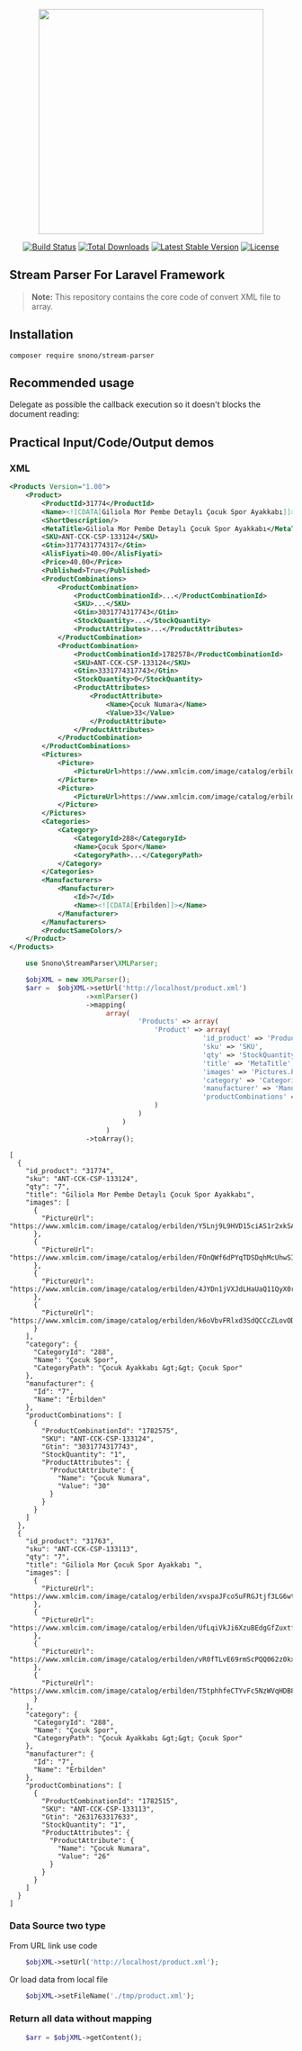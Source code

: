 <p align="center"><a href="https://snono-systems.com" target="_blank"><img src="https://res.cloudinary.com/dtfbvvkyp/image/upload/v1566331377/laravel-logolockup-cmyk-red.svg" width="400"></a></p>

<p align="center">
<a href="https://travis-ci.org/snono/stream-parser"><img src="https://travis-ci.org/snono/stream-parser.svg" alt="Build Status"></a>
<a href="https://packagist.org/packages/snono/stream-parser"><img src="https://poser.pugx.org/snono/stream-parser/d/total.svg" alt="Total Downloads"></a>
<a href="https://packagist.org/packages/snono/stream-parser"><img src="https://poser.pugx.org/snono/stream-parser/v/stable.svg" alt="Latest Stable Version"></a>
<a href="https://packagist.org/packages/snono/stream-parser"><img src="https://poser.pugx.org/snono/stream-parser/license.svg" alt="License"></a>
</p>

## Stream Parser For Laravel Framework

> **Note:** This repository contains the core code of convert XML file to array.


## Installation
```
composer require snono/stream-parser
```

## Recommended usage
Delegate as possible the callback execution so it doesn't blocks the document reading: 
## Practical Input/Code/Output demos

### XML
```xml
<Products Version="1.00">
    <Product>
        <ProductId>31774</ProductId>
        <Name><![CDATA[Giliola Mor Pembe Detaylı Çocuk Spor Ayakkabı]]></Name>
        <ShortDescription/>
        <MetaTitle>Giliola Mor Pembe Detaylı Çocuk Spor Ayakkabı</MetaTitle>
        <SKU>ANT-CCK-CSP-133124</SKU>
        <Gtin>3177431774317</Gtin>
        <AlisFiyati>40.00</AlisFiyati>
        <Price>40.00</Price>
        <Published>True</Published>
        <ProductCombinations>
            <ProductCombination>
                <ProductCombinationId>...</ProductCombinationId>
                <SKU>...</SKU>
                <Gtin>3031774317743</Gtin>
                <StockQuantity>...</StockQuantity>
                <ProductAttributes>...</ProductAttributes>
            </ProductCombination>
            <ProductCombination>
                <ProductCombinationId>1782578</ProductCombinationId>
                <SKU>ANT-CCK-CSP-133124</SKU>
                <Gtin>3331774317743</Gtin>
                <StockQuantity>0</StockQuantity>
                <ProductAttributes>
                    <ProductAttribute>
                        <Name>Çocuk Numara</Name>
                        <Value>33</Value>
                    </ProductAttribute>
                </ProductAttributes>
            </ProductCombination>
        </ProductCombinations>
        <Pictures>
            <Picture>
                <PictureUrl>https://www.xmlcim.com/image/catalog/erbilden/Y5Lnj9L9HVD15ciAS1r2xkSAospZcG3Qmk1fY.jpg</PictureUrl>
            </Picture>
            <Picture>
                <PictureUrl>https://www.xmlcim.com/image/catalog/erbilden/FOnQWf6dPYqTDSDqhMcUhwSIIHoI57oolYj1V.jpg</PictureUrl>
            </Picture>
        </Pictures>
        <Categories>
            <Category>
                <CategoryId>288</CategoryId>
                <Name>Çocuk Spor</Name>
                <CategoryPath>...</CategoryPath>
            </Category>
        </Categories>
        <Manufacturers>
            <Manufacturer>
                <Id>7</Id>
                <Name><![CDATA[Erbilden]]></Name>
            </Manufacturer>
        </Manufacturers>
        <ProductSameColors/>
    </Product>
</Products>
```

```php
    use Snono\StreamParser\XMLParser;

    $objXML = new XMLParser();
    $arr =  $objXML->setUrl('http://localhost/product.xml')
                   ->xmlParser()
                   ->mapping(
                        array(
                                'Products' => array(
                                    'Product' => array(
                                                'id_product' => 'ProductId',
                                                'sku' => 'SKU',
                                                'qty' => 'StockQuantity',
                                                'title' => 'MetaTitle',
                                                'images' => 'Pictures.Picture.PictureUrl',
                                                'category' => 'Categories.Category.CategoryId:Name:CategoryPath',
                                                'manufacturer' => 'Manufacturers.Manufacturer',
                                                'productCombinations' => 'ProductCombinations.ProductCombination.StockQuantity:SKU:ProductCombinationId:ProductAttributes',
                                    )
                                )
                            )
                        )
                   ->toArray();
```
```
[
  {
    "id_product": "31774",
    "sku": "ANT-CCK-CSP-133124",
    "qty": "7",
    "title": "Giliola Mor Pembe Detaylı Çocuk Spor Ayakkabı",
    "images": [
      {
        "PictureUrl": "https://www.xmlcim.com/image/catalog/erbilden/Y5Lnj9L9HVD15ciAS1r2xkSAospZcG3Qmk1fY.jpg"
      },
      {
        "PictureUrl": "https://www.xmlcim.com/image/catalog/erbilden/FOnQWf6dPYqTDSDqhMcUhwSIIHoI57oolYj1V.jpg"
      },
      {
        "PictureUrl": "https://www.xmlcim.com/image/catalog/erbilden/4JYDn1jVXJdLHaUaQ11QyX0rQjLOHk4seRfF3.jpg"
      },
      {
        "PictureUrl": "https://www.xmlcim.com/image/catalog/erbilden/k6oVbvFRlxd3SdQCCcZLovODTi4V5xkZutrzj.jpg"
      }
    ],
    "category": {
      "CategoryId": "288",
      "Name": "Çocuk Spor",
      "CategoryPath": "Çocuk Ayakkabı &gt;&gt; Çocuk Spor"
    },
    "manufacturer": {
      "Id": "7",
      "Name": "Erbilden"
    },
    "productCombinations": [
      {
        "ProductCombinationId": "1782575",
        "SKU": "ANT-CCK-CSP-133124",
        "Gtin": "3031774317743",
        "StockQuantity": "1",
        "ProductAttributes": {
          "ProductAttribute": {
            "Name": "Çocuk Numara",
            "Value": "30"
          }
        }
      }
    ]
  },
  {
    "id_product": "31763",
    "sku": "ANT-CCK-CSP-133113",
    "qty": "7",
    "title": "Giliola Mor Çocuk Spor Ayakkabı ",
    "images": [
      {
        "PictureUrl": "https://www.xmlcim.com/image/catalog/erbilden/xvspaJFco5uFRGJtjf3LG6wtVCWtQVYsENuBy.jpg"
      },
      {
        "PictureUrl": "https://www.xmlcim.com/image/catalog/erbilden/UfLqiVkJi6XzuBEdgGfZuxtfuHcLSJhlsgN3U.jpg"
      },
      {
        "PictureUrl": "https://www.xmlcim.com/image/catalog/erbilden/vR0fTLvE69rmScPQQ062z0kxp8oQzNMyHVUtG.jpg"
      },
      {
        "PictureUrl": "https://www.xmlcim.com/image/catalog/erbilden/T5tphhfeCTYvFc5NzWVqHDB8XVRXJkWOYTOIw.jpg"
      }
    ],
    "category": {
      "CategoryId": "288",
      "Name": "Çocuk Spor",
      "CategoryPath": "Çocuk Ayakkabı &gt;&gt; Çocuk Spor"
    },
    "manufacturer": {
      "Id": "7",
      "Name": "Erbilden"
    },
    "productCombinations": [
      {
        "ProductCombinationId": "1782515",
        "SKU": "ANT-CCK-CSP-133113",
        "Gtin": "2631763317633",
        "StockQuantity": "1",
        "ProductAttributes": {
          "ProductAttribute": {
            "Name": "Çocuk Numara",
            "Value": "26"
          }
        }
      }
    ]
  }
]
```

### Data Source two type
From URL link use code 
```php
    $objXML->setUrl('http://localhost/product.xml');
```

Or load data from local file 
```php
    $objXML->setFileName('./tmp/product.xml');
```

### Return all data without mapping 
```php
    $arr = $objXML->getContent();
```
